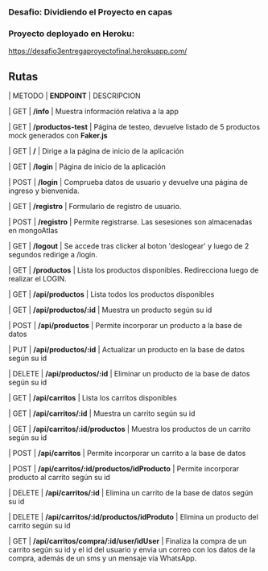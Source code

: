 ### Desafio: Dividiendo el Proyecto en capas
### Proyecto deployado en Heroku:
https://desafio3entregaproyectofinal.herokuapp.com/

## Rutas


|   METODO    | **ENDPOINT**           | DESCRIPCION                                                         

|     GET     | **/info**                | Muestra información relativa a la app 

|     GET     |  **/productos-test**      | Página de testeo, devuelve listado de 5 productos mock generados con **Faker.js** 



|     GET     |  **/**                    | Dirige a la página de inicio de la aplicación 

|     GET     |  **/login**               | Página de inicio de la aplicación

|     POST    |  **/login**              | Comprueba datos de usuario y devuelve una página de ingreso y bienvenida.  

|     GET     |  **/registro**            | Formulario de registro de usuario. 

|     POST    |  **/registro**           | Permite registrarse. Las sesesiones son almacenadas en mongoAtlas  

|     GET     |  **/logout**              | Se accede tras clicker al boton 'deslogear' y luego de 2 segundos redirige a /login. 

|     GET     |  **/productos**           | Lista los productos disponibles. Redirecciona luego de realizar el LOGIN. 



|     GET     |  **/api/productos**       | Lista todos los productos disponibles     

|     GET     |  **/api/productos/:id**   | Muestra un producto según su id   

|     POST    |  **/api/productos**       | Permite incorporar un producto a la base de datos       

|     PUT     | **/api/productos/:id**   | Actualizar un producto en la base de datos según su id     

|    DELETE   | **/api/productos/:id**   | Eliminar un producto de la base de datos según su id



|     GET     |  **/api/carritos**        | Lista los carritos disponibles     

|     GET     |  **/api/carritos/:id**    | Muestra un carrito según su id   

|     GET     |  **/api/carritos/:id/productos**   | Muestra los productos de un carrito según su id  

|     POST    |  **/api/carritos**        | Permite incorporar un carrito a la base de datos   

|     POST    |  **/api/carritos/:id/productos/idProducto**        | Permite incorporar producto al carrito según su id   

|    DELETE   | **/api/carritos/:id**   | Elimina un carrito de la base de datos según su id

|    DELETE   | **/api/carritos/:id/productos/idProduto**   | Elimina un producto del carrito según su id


|    GET   | **/api/carritos/compra/:id/user/idUser**   | Finaliza la compra de un carrito según su id y el id del usuario y envia un correo con los datos de la compra, además de un sms y un mensaje vía WhatsApp.

